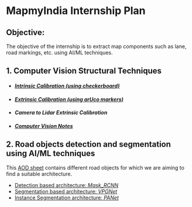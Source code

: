 # MapmyIndia Internship Plan
## Objective:
The objective of the internship is to extract map components such as lane, road markings, etc. using AI/ML techniques.

## 1. Computer Vision Structural Techniques 
 - #### [*Intrinsic Calibration (using checkerboard)*](codes/Camera%20Calibration/Checkerboard)
 - #### [*Extrinsic Calibration (using arUco markers)*](codes/Camera%20Calibration/Aruco)
 
 - #### *Camera to Lidar Extrinsic Calibration*
 - #### [*Computer Vision Notes*](codes/Camera%20Calibration/README.md)

## 2. Road objects detection and segmentation using AI/ML techniques
This [AOD sheet](docs/AOD_Attributes.xlsx) contains different road objects for which we are aiming to find a suitable architecture.
* [Detection based architecture: *Mask_RCNN*](codes/Mask_RCNN)
* [Segmentation based architecture: *VPGNet*](codes/VPGNet)
* [Instance Segmentation architecture: *PANet*](codes/PANet)

